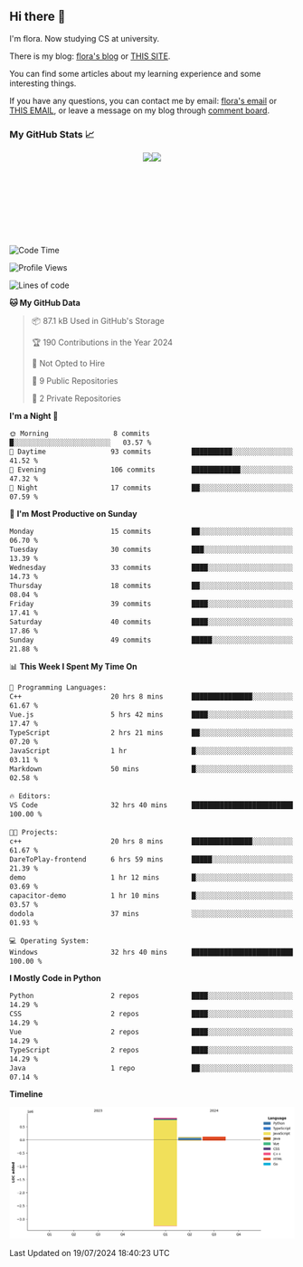 ## Hi there 👋

I'm flora. Now studying CS at university. 

There is my blog: [flora's blog](https://florae006.github.io/) or [THIS SITE](https://dodolalorc.cn/). 

You can find some articles about my learning experience and some interesting things.

If you have any questions, you can contact me by email: [flora's email](mailto:chenflora124@gmail.com) or [THIS EMAIL](mailto:flora_chen2021@163.com), or leave a message on my blog through [comment board](https://florae006.github.io/comments/).

### My GitHub Stats 📈
<div style="display:flex;flex-direction:row;justify-content:center;">
  <img height="150" class="img" src="https://github-readme-stats.vercel.app/api?username=Florae006&count_private=true&show_icons=true&theme=graywhite&show_owner=true" />
  <img height="150" class="img" src="https://github-readme-stats.vercel.app/api/top-langs/?username=Florae006&layout=compact&theme=graywhite" />
</div>

<!--START_SECTION:waka-->
![Code Time](http://img.shields.io/badge/Code%20Time-60%20hrs%2028%20mins-blue)

![Profile Views](http://img.shields.io/badge/Profile%20Views-0-blue)

![Lines of code](https://img.shields.io/badge/From%20Hello%20World%20I%27ve%20Written-1.1%20million%20lines%20of%20code-blue)

**🐱 My GitHub Data** 

> 📦 87.1 kB Used in GitHub's Storage 
 > 
> 🏆 190 Contributions in the Year 2024
 > 
> 🚫 Not Opted to Hire
 > 
> 📜 9 Public Repositories 
 > 
> 🔑 2 Private Repositories 
 > 
**I'm a Night 🦉** 

```text
🌞 Morning                8 commits           █░░░░░░░░░░░░░░░░░░░░░░░░   03.57 % 
🌆 Daytime                93 commits          ██████████░░░░░░░░░░░░░░░   41.52 % 
🌃 Evening                106 commits         ████████████░░░░░░░░░░░░░   47.32 % 
🌙 Night                  17 commits          ██░░░░░░░░░░░░░░░░░░░░░░░   07.59 % 
```
📅 **I'm Most Productive on Sunday** 

```text
Monday                   15 commits          ██░░░░░░░░░░░░░░░░░░░░░░░   06.70 % 
Tuesday                  30 commits          ███░░░░░░░░░░░░░░░░░░░░░░   13.39 % 
Wednesday                33 commits          ████░░░░░░░░░░░░░░░░░░░░░   14.73 % 
Thursday                 18 commits          ██░░░░░░░░░░░░░░░░░░░░░░░   08.04 % 
Friday                   39 commits          ████░░░░░░░░░░░░░░░░░░░░░   17.41 % 
Saturday                 40 commits          ████░░░░░░░░░░░░░░░░░░░░░   17.86 % 
Sunday                   49 commits          █████░░░░░░░░░░░░░░░░░░░░   21.88 % 
```


📊 **This Week I Spent My Time On** 

```text
💬 Programming Languages: 
C++                      20 hrs 8 mins       ███████████████░░░░░░░░░░   61.67 % 
Vue.js                   5 hrs 42 mins       ████░░░░░░░░░░░░░░░░░░░░░   17.47 % 
TypeScript               2 hrs 21 mins       ██░░░░░░░░░░░░░░░░░░░░░░░   07.20 % 
JavaScript               1 hr                █░░░░░░░░░░░░░░░░░░░░░░░░   03.11 % 
Markdown                 50 mins             █░░░░░░░░░░░░░░░░░░░░░░░░   02.58 % 

🔥 Editors: 
VS Code                  32 hrs 40 mins      █████████████████████████   100.00 % 

🐱‍💻 Projects: 
c++                      20 hrs 8 mins       ███████████████░░░░░░░░░░   61.67 % 
DareToPlay-frontend      6 hrs 59 mins       █████░░░░░░░░░░░░░░░░░░░░   21.39 % 
demo                     1 hr 12 mins        █░░░░░░░░░░░░░░░░░░░░░░░░   03.69 % 
capacitor-demo           1 hr 10 mins        █░░░░░░░░░░░░░░░░░░░░░░░░   03.57 % 
dodola                   37 mins             ░░░░░░░░░░░░░░░░░░░░░░░░░   01.93 % 

💻 Operating System: 
Windows                  32 hrs 40 mins      █████████████████████████   100.00 % 
```

**I Mostly Code in Python** 

```text
Python                   2 repos             ████░░░░░░░░░░░░░░░░░░░░░   14.29 % 
CSS                      2 repos             ████░░░░░░░░░░░░░░░░░░░░░   14.29 % 
Vue                      2 repos             ████░░░░░░░░░░░░░░░░░░░░░   14.29 % 
TypeScript               2 repos             ████░░░░░░░░░░░░░░░░░░░░░   14.29 % 
Java                     1 repo              ██░░░░░░░░░░░░░░░░░░░░░░░   07.14 % 
```



**Timeline**

![Lines of Code chart](https://raw.githubusercontent.com/Florae006/Florae006/main/assets/bar_graph.png)


 Last Updated on 19/07/2024 18:40:23 UTC
<!--END_SECTION:waka-->

<!--
**Florae006/Florae006** is a ✨ _special_ ✨ repository because its `README.md` (this file) appears on your GitHub profile.

Here are some ideas to get you started:

- 🔭 I’m currently working on ...
- 🌱 I’m currently learning ...
- 👯 I’m looking to collaborate on ...
- 🤔 I’m looking for help with ...
- 💬 Ask me about ...
- 📫 How to reach me: ...
- 😄 Pronouns: ...
- ⚡ Fun fact: ...
  -->
